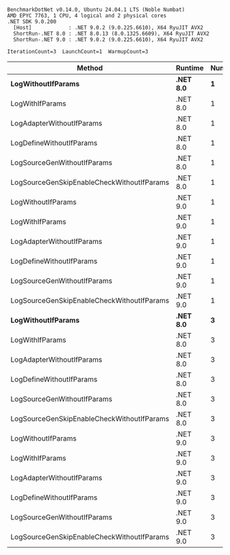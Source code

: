 ```

BenchmarkDotNet v0.14.0, Ubuntu 24.04.1 LTS (Noble Numbat)
AMD EPYC 7763, 1 CPU, 4 logical and 2 physical cores
.NET SDK 9.0.200
  [Host]            : .NET 9.0.2 (9.0.225.6610), X64 RyuJIT AVX2
  ShortRun-.NET 8.0 : .NET 8.0.13 (8.0.1325.6609), X64 RyuJIT AVX2
  ShortRun-.NET 9.0 : .NET 9.0.2 (9.0.225.6610), X64 RyuJIT AVX2

IterationCount=3  LaunchCount=1  WarmupCount=3  

```
| Method                                     | Runtime  | Number | Mean      | Error     | StdDev   | Min       | Max       | Gen0   | Allocated |
|------------------------------------------- |--------- |------- |----------:|----------:|---------:|----------:|----------:|-------:|----------:|
| **LogWithoutIfParams**                         | **.NET 8.0** | **1**      |  **59.75 ns** |  **9.353 ns** | **0.513 ns** |  **59.32 ns** |  **60.32 ns** | **0.0052** |      **88 B** |
| LogWithIfParams                            | .NET 8.0 | 1      |  61.54 ns |  8.345 ns | 0.457 ns |  61.24 ns |  62.07 ns | 0.0052 |      88 B |
| LogAdapterWithoutIfParams                  | .NET 8.0 | 1      |  62.47 ns |  6.973 ns | 0.382 ns |  62.03 ns |  62.73 ns | 0.0052 |      88 B |
| LogDefineWithoutIfParams                   | .NET 8.0 | 1      |  19.92 ns |  0.378 ns | 0.021 ns |  19.90 ns |  19.94 ns |      - |         - |
| LogSourceGenWithoutIfParams                | .NET 8.0 | 1      |  19.91 ns |  0.631 ns | 0.035 ns |  19.87 ns |  19.93 ns |      - |         - |
| LogSourceGenSkipEnableCheckWithoutIfParams | .NET 8.0 | 1      |  19.48 ns |  3.992 ns | 0.219 ns |  19.27 ns |  19.71 ns |      - |         - |
| LogWithoutIfParams                         | .NET 9.0 | 1      |  57.58 ns |  5.871 ns | 0.322 ns |  57.34 ns |  57.94 ns | 0.0052 |      88 B |
| LogWithIfParams                            | .NET 9.0 | 1      |  57.19 ns |  2.339 ns | 0.128 ns |  57.07 ns |  57.33 ns | 0.0052 |      88 B |
| LogAdapterWithoutIfParams                  | .NET 9.0 | 1      |  58.21 ns | 11.965 ns | 0.656 ns |  57.46 ns |  58.69 ns | 0.0052 |      88 B |
| LogDefineWithoutIfParams                   | .NET 9.0 | 1      |  20.05 ns |  1.308 ns | 0.072 ns |  19.97 ns |  20.10 ns |      - |         - |
| LogSourceGenWithoutIfParams                | .NET 9.0 | 1      |  20.17 ns |  1.544 ns | 0.085 ns |  20.10 ns |  20.26 ns |      - |         - |
| LogSourceGenSkipEnableCheckWithoutIfParams | .NET 9.0 | 1      |  19.33 ns |  0.588 ns | 0.032 ns |  19.30 ns |  19.37 ns |      - |         - |
| **LogWithoutIfParams**                         | **.NET 8.0** | **3**      | **178.80 ns** |  **6.073 ns** | **0.333 ns** | **178.48 ns** | **179.14 ns** | **0.0157** |     **264 B** |
| LogWithIfParams                            | .NET 8.0 | 3      | 179.90 ns | 27.238 ns | 1.493 ns | 178.81 ns | 181.60 ns | 0.0157 |     264 B |
| LogAdapterWithoutIfParams                  | .NET 8.0 | 3      | 203.93 ns | 17.022 ns | 0.933 ns | 203.36 ns | 205.01 ns | 0.0157 |     264 B |
| LogDefineWithoutIfParams                   | .NET 8.0 | 3      |  59.16 ns |  0.052 ns | 0.003 ns |  59.16 ns |  59.17 ns |      - |         - |
| LogSourceGenWithoutIfParams                | .NET 8.0 | 3      |  58.59 ns |  1.262 ns | 0.069 ns |  58.55 ns |  58.67 ns |      - |         - |
| LogSourceGenSkipEnableCheckWithoutIfParams | .NET 8.0 | 3      |  57.70 ns |  3.381 ns | 0.185 ns |  57.52 ns |  57.89 ns |      - |         - |
| LogWithoutIfParams                         | .NET 9.0 | 3      | 170.17 ns | 22.923 ns | 1.256 ns | 168.75 ns | 171.12 ns | 0.0157 |     264 B |
| LogWithIfParams                            | .NET 9.0 | 3      | 171.95 ns | 21.515 ns | 1.179 ns | 170.60 ns | 172.72 ns | 0.0157 |     264 B |
| LogAdapterWithoutIfParams                  | .NET 9.0 | 3      | 173.86 ns | 16.309 ns | 0.894 ns | 172.84 ns | 174.49 ns | 0.0157 |     264 B |
| LogDefineWithoutIfParams                   | .NET 9.0 | 3      |  59.33 ns |  1.899 ns | 0.104 ns |  59.25 ns |  59.45 ns |      - |         - |
| LogSourceGenWithoutIfParams                | .NET 9.0 | 3      |  59.09 ns |  0.098 ns | 0.005 ns |  59.09 ns |  59.10 ns |      - |         - |
| LogSourceGenSkipEnableCheckWithoutIfParams | .NET 9.0 | 3      |  57.67 ns |  1.389 ns | 0.076 ns |  57.63 ns |  57.76 ns |      - |         - |
